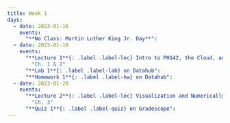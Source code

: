 ```yaml
---
title: Week 1
days:
  - date: 2023-01-16
    events:
      "**No Class: Martin Luther King Jr. Day**":
  - date: 2023-01-18
    events:
      "**Lecture 1**{: .label .label-lec} Intro to PH142, the Cloud, and PPDAC; Beginning to work with data":
        "Ch. 1 & 2"
      "**Lab 1**{: .label .label-lab} on Datahub":
      "**Homework 1**{: .label .label-hw} on Datahub":
  - date: 2023-01-20
    events:
      "**Lecture 2**{: .label .label-lec} Visualization and Numerically Summarizing Spread and Central Tendency": 
        "Ch. 3"
      "**Quiz 1**{: .label .label-quiz} on Gradescope":
---
```

